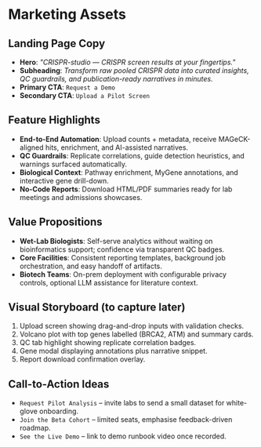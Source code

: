 # Marketing Assets

## Landing Page Copy
- **Hero**: *"CRISPR-studio — CRISPR screen results at your fingertips."*
- **Subheading**: *Transform raw pooled CRISPR data into curated insights, QC guardrails, and publication-ready narratives in minutes.*
- **Primary CTA**: `Request a Demo`
- **Secondary CTA**: `Upload a Pilot Screen`

## Feature Highlights
- **End-to-End Automation**: Upload counts + metadata, receive MAGeCK-aligned hits, enrichment, and AI-assisted narratives.
- **QC Guardrails**: Replicate correlations, guide detection heuristics, and warnings surfaced automatically.
- **Biological Context**: Pathway enrichment, MyGene annotations, and interactive gene drill-down.
- **No-Code Reports**: Download HTML/PDF summaries ready for lab meetings and admissions showcases.

## Value Propositions
- **Wet-Lab Biologists**: Self-serve analytics without waiting on bioinformatics support; confidence via transparent QC badges.
- **Core Facilities**: Consistent reporting templates, background job orchestration, and easy handoff of artifacts.
- **Biotech Teams**: On-prem deployment with configurable privacy controls, optional LLM assistance for literature context.

## Visual Storyboard (to capture later)
1. Upload screen showing drag-and-drop inputs with validation checks.
2. Volcano plot with top genes labelled (BRCA2, ATM) and summary cards.
3. QC tab highlight showing replicate correlation badges.
4. Gene modal displaying annotations plus narrative snippet.
5. Report download confirmation overlay.

## Call-to-Action Ideas
- `Request Pilot Analysis` – invite labs to send a small dataset for white-glove onboarding.
- `Join the Beta Cohort` – limited seats, emphasise feedback-driven roadmap.
- `See the Live Demo` – link to demo runbook video once recorded.
